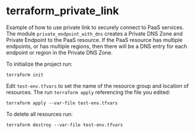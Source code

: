 # terraform_private_link
Example of how to use private link to securely connect to PaaS services. The module `private_endpoint_with_dns` creates a Private DNS Zone and Private Endpoint to the PaaS resource. If the PaaS resource has multiple endpoints, or has multiple regions, then there will be a DNS entry for each endpoint or region in the Private DNS Zone. 

To initialize the project run:
```
terraform init
```

Edit `test-env.tfvars` to set the name of the resource group and location of resources. The run `terraform apply` referencing the file you edited:
```
terraform apply --var-file test-env.tfvars
```

To delete all resources run:
```
terraform destroy --var-file test-env.tfvars
```